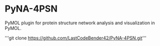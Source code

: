 # PyNA-4PSN
PyMOL plugin for protein structure network analysis and visualization in PyMOL.

'''git clone https://github.com/LastCodeBender42/PyNA-4PSN.git'''
